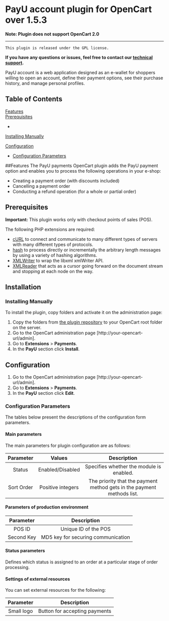 # PayU account plugin for OpenCart over 1.5.3

**Note: Plugin does not support OpenCart 2.0**

-------
``This plugin is released under the GPL license.``

**If you have any questions or issues, feel free to contact our [technical support][ext6].**

PayU account is a web application designed as an e-wallet for shoppers willing to open an account, 
define their payment options, see their purchase history, and manage personal profiles.

## Table of Contents

[Features](#features)<br/>
[Prerequisites][1] <br />
<!--[Installation][2]-->
 * 
[Installing Manually][2.1]

<!--* [Installing from admin page][2.2]-->

[Configuration][3]
* [Configuration Parameters][3.1]

##Features
The PayU payments OpenCart plugin adds the PayU payment option and enables you to process the following operations in your e-shop:

* Creating a payment order (with discounts included)
* Cancelling a payment order
* Conducting a refund operation (for a whole or partial order)

## Prerequisites

**Important:** This plugin works only with checkout points of sales (POS).

The following PHP extensions are required:

* [cURL][ext2] to connect and communicate to many different types of servers with many different types of protocols.
* [hash][ext3] to process directly or incrementally the arbitrary length messages by using a variety of hashing algorithms.
* [XMLWriter][ext4] to wrap the libxml xmlWriter API.
* [XMLReader][ext5] that acts as a cursor going forward on the document stream and stopping at each node on the way.

## Installation

<!--There are two ways in which you can install the plugin:

* [manual installation][2.1] by copying and pasting folders from the repository
* [installation][2.2] from the administration page

See the sections below to find out about steps for each of the procedures.-->

### Installing Manually

To install the plugin, copy folders and activate it on the administration page:

1. Copy the folders from [the plugin repository][ext1] to your OpenCart root folder on the server.
2. Go to the OpenCart administration page [http://your-opencart-url/admin].
3. Go to **Extensions** > **Payments**.
4. In the **PayU** section click **Install**.


<!--### Installing from the PrestaShop administration page

PrestaShop allows you to install the plugin from the administration page. -->

## Configuration

1. Go to the OpenCart administration page [http://your-opencart-url/admin].
2. Go to **Extensions** > **Payments**.
3. In the **PayU** section click **Edit**.


<!--Independently from the installation method, the configuration looks the same:-->

### Configuration Parameters

The tables below present the descriptions of the configuration form parameters.

#### Main parameters

The main parameters for plugin configuration are as follows:

| Parameter | Values | Description | 
|:---------:|:------:|:-----------:|
|Status|Enabled/Disabled|Specifies whether the module is enabled.|
|Sort Order|Positive integers|The priority that the payment method gets in the payment methods list.|

#### Parameters of production environment

<!--To check the values of the parameters below, go to **Administration Panel** > **My shops** > **Your shop** > **POS** and click the name of a given POS.
-->

| Parameter | Description | 
|:---------:|:-----------:|
|POS ID|Unique ID of the POS|
|Second Key| MD5 key for securing communication|

#### Status parameters

Defines which status is assigned to an order at a particular stage of order processing.

#### Settings of external resources

You can set external resources for the following:

| Parameter |Description | 
|:---------:|:-----------:|
|Small logo|Button for accepting payments|

<!--LINKS-->

<!--topic urls:-->

[1]: https://github.com/PayU/plugin_opencart_153#prerequisites
[2]: https://github.com/PayU/plugin_opencart_153#installation
[2.1]: https://github.com/PayU/plugin_opencart_153#installing-manually
[2.2]: https://github.com/PayU/plugin_opencart_153#installing-from-admin-page
[3]: https://github.com/PayU/plugin_opencart_153#configuration
[3.1]: https://github.com/PayU/plugin_opencart_153#configuration-parameters
[3.1.1]: https://github.com/PayU/plugin_opencart_153#main-parameters
[3.1.2]: https://github.com/PayU/plugin_opencart_153#parameters-of-production-and-test-environments
[3.1.3]: https://github.com/PayU/plugin_opencart_153#settings-of-external-resources


<!--external links:-->

[ext1]: https://github.com/PayU/plugin_opencart_153
[ext2]: http://php.net/manual/en/book.curl.php
[ext3]: http://php.net/manual/en/book.hash.php
[ext4]: http://php.net/manual/en/book.xmlwriter.php
[ext5]: http://php.net/manual/en/book.xmlreader.php
[ext6]: https://www.payu.pl/en/help

<!--images:-->

